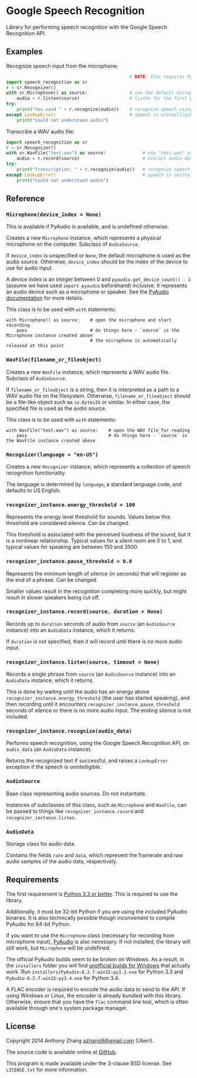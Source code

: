 Google Speech Recognition
=========================
Library for performing speech recognition with the Google Speech Recognition API.

Examples
--------

Recognize speech input from the microphone:

```python
                                               # NOTE: this requires PyAudio because it uses the Microphone class
import speech_recognition as sr
r = sr.Recognizer()
with sr.Microphone() as source:                # use the default microphone as the audio source
    audio = r.listen(source)                   # listen for the first phrase and extract it into audio data
try:
    print("You said " + r.recognize(audio))    # recognize speech using Google Speech Recognition
except LookupError:                            # speech is unintelligible
    print("Could not understand audio")
```

Transcribe a WAV audio file:

```python
import speech_recognition as sr
r = sr.Recognizer()
with sr.WavFile("test.wav") as source:              # use "test.wav" as the audio source
    audio = r.record(source)                        # extract audio data from the file
try:
    print("Transcription: " + r.recognize(audio))   # recognize speech using Google Speech Recognition
except LookupError:                                 # speech is unintelligible
    print("Could not understand audio")
```

Reference
---------

### `Microphone(device_index = None)`

This is available if PyAudio is available, and is undefined otherwise.

Creates a new `Microphone` instance, which represents a physical microphone on the computer. Subclass of `AudioSource`.

If `device_index` is unspecified or `None`, the default microphone is used as the audio source. Otherwise, `device_index` should be the index of the device to use for audio input.

A device index is an integer between 0 and `pyaudio.get_device_count() - 1` (assume we have used `import pyaudio` beforehand) inclusive. It represents an audio device such as a microphone or speaker. See the [PyAudio documentation](http://people.csail.mit.edu/hubert/pyaudio/docs/) for more details.

This class is to be used with `with` statements:

    with Microphone() as source:    # open the microphone and start recording
        pass                        # do things here - `source` is the Microphone instance created above
                                    # the microphone is automatically released at this point

### `WavFile(filename_or_fileobject)`

Creates a new `WavFile` instance, which represents a WAV audio file. Subclass of `AudioSource`.

If `filename_or_fileobject` is a string, then it is interpreted as a path to a WAV audio file on the filesystem. Otherwise, `filename_or_fileobject` should be a file-like object such as `io.BytesIO` or similar. In either case, the specified file is used as the audio source.

This class is to be used with `with` statements:

    with WavFile("test.wav") as source:    # open the WAV file for reading
        pass                               # do things here - `source` is the WavFile instance created above

### `Recognizer(language = "en-US")`

Creates a new `Recognizer` instance, which represents a collection of speech recognition functionality.

The language is determined by `language`, a standard language code, and defaults to US English.

### `recognizer_instance.energy_threshold = 100`

Represents the energy level threshold for sounds. Values below this threshold are considered silence. Can be changed.

This threshold is associated with the perceived loudness of the sound, but it is a nonlinear relationship. Typical values for a silent room are 0 to 1, and typical values for speaking are between 150 and 3500.

### `recognizer_instance.pause_threshold = 0.8`

Represents the minimum length of silence (in seconds) that will register as the end of a phrase. Can be changed.

Smaller values result in the recognition completing more quickly, but might result in slower speakers being cut off.

### `recognizer_instance.record(source, duration = None)`

Records up to `duration` seconds of audio from `source` (an `AudioSource` instance) into an `AudioData` instance, which it returns.

If `duration` is not specified, then it will record until there is no more audio input.

### `recognizer_instance.listen(source, timeout = None)`

Records a single phrase from `source` (an `AudioSource` instance) into an `AudioData` instance, which it returns.

This is done by waiting until the audio has an energy above `recognizer_instance.energy_threshold` (the user has started speaking), and then recording until it encounters `recognizer_instance.pause_threshold` seconds of silence or there is no more audio input. The ending silence is not included.

### `recognizer_instance.recognize(audio_data)`

Performs speech recognition, using the Google Speech Recognition API, on `audio_data` (an `AudioData` instance).

Returns the recognized text if successful, and raises a `LookupError` exception if the speech is unintelligible.

### `AudioSource`

Base class representing audio sources. Do not instantiate.

Instances of subclasses of this class, such as `Microphone` and `WavFile`, can be passed to things like `recognizer_instance.record` and `recognizer_instance.listen`.

### `AudioData`

Storage class for audio data.

Contains the fields `rate` and `data`, which represent the framerate and raw audio samples of the audio data, respectively.

Requirements
------------

The first requirement is [Python 3.3 or better](https://www.python.org/download/releases/). This is required to use the library.

Additionally, it must be 32-bit Python if you are using the included PyAudio binaries. It is also technically possible though inconvenient to compile PyAudio for 64-bit Python.

If you want to use the `Microphone` class (necessary for recording from microphone input), [PyAudio](http://people.csail.mit.edu/hubert/pyaudio/#downloads) is also necessary. If not installed, the library will still work, but `Microphone` will be undefined.

The official PyAudio builds seem to be broken on Windows. As a result, in the `installers` folder you will find [unofficial builds for Windows](http://www.lfd.uci.edu/~gohlke/pythonlibs/#pyaudio) that actually work. Run `installers/PyAudio-0.2.7.win32-py3.3.exe` for Python 3.3 and `PyAudio-0.2.7.win32-py3.4.exe` for Python 3.4.

A FLAC encoder is required to encode the audio data to send to the API. If using Windows or Linux, the encoder is already bundled with this library. Otherwise, ensure that you have the `flac` command line tool, which is often available through one's system package manager.

License
-------

Copyright 2014 Anthony Zhang <azhang9@gmail.com> (Uberi).

The source code is available online at [GitHub](https://github.com/Uberi/speech_recognition).

This program is made available under the 3-clause BSD license. See `LICENSE.txt` for more information.